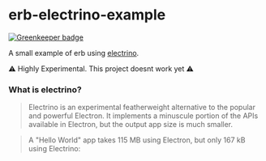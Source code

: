 erb-electrino-example
==================

[![Greenkeeper badge](https://badges.greenkeeper.io/amilajack/erb-electrino-example.svg)](https://greenkeeper.io/)

A small example of erb using [electrino](https://github.com/pojala/electrino).


⚠️ Highly Experimental. This project doesnt work yet ⚠️

### What is electrino?

> Electrino is an experimental featherweight alternative to the popular and powerful Electron. It implements a minuscule portion of the APIs available in Electron, but the output app size is much smaller.

> A "Hello World" app takes 115 MB using Electron, but only 167 kB using Electrino:
